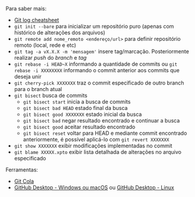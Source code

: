Para saber mais:

- [Git log cheatsheet](http://devhints.io/git-log)
- `git init --bare` para inicializar um repositório puro (apenas com histórico de alterações dos arquivos)
- `git remote add nome_remoto <endereço/url>` para definir repositório remoto (local, rede e etc)
- `git tag -a vX.X.X -m 'mensagem'` insere tag/marcação. Posteriormente realizar _push_ do _branch_ e _tag_
- `git rebase -i HEAD~X` informando a quantidade de commits ou `git rebase -i XXXXXXXX` informando o commit anterior aos commits que deseja unir
- `git cherry-pick XXXXXXX` traz o commit especificado de outro branch para o branch atual
- `git bisect` busca de commits
    - `git bisect start` inicia a busca de commits
    - `git bisect bad HEAD` estado final da busca
    - `git bisect good XXXXXXX` estado inicial da busca
    - `git bisect bad` negar resultado encontrado e continuar a busca
    - `git bisect good` aceitar resultado encontrado
    - `git bisect reset` voltar para HEAD e mediante commit encontrado anteriormente, é possível aplicá-lo com `git revert XXXXXXX`
- `git show XXXXXXX` exibir modificações implementadas no commit
- `git blame XXXXX.xpto` exibir lista detalhada de alterações no arquivo especificado

Ferramentas:

- [Git Cola](https://git-cola.github.io/downloads.html)
- [GitHub Desktop - Windows ou macOS](https://desktop.github.com/) ou [GitHub Desktop - Linux](https://github.com/shiftkey/desktop)